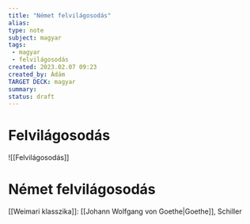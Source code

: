 ```yaml
---
title: "Német felvilágosodás"
alias: 
type: note
subject: magyar
tags:
 - magyar
 - felvilágosodás
created: 2023.02.07 09:23
created_by: Ádám
TARGET DECK: magyar
summary: 
status: draft 
---
```

# Felvilágosodás 
![[Felvilágosodás]] 
# Német felvilágosodás 
[[Weimari klasszika]]: [[Johann Wolfgang von Goethe|Goethe]], Schiller
